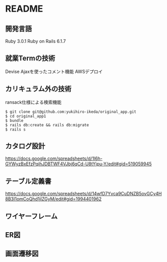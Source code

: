 # README

開発言語
----------
Ruby 3.0.1
Ruby on Rails 6.1.7

就業Termの技術
----------
Devise
Ajaxを使ったコメント機能
AWSデプロイ

カリキュラム外の技術
----------
ransack仕様による検索機能

```
$ git clone git@github.com:yukihiro-ikeda/original_app.git
$ cd original_app1
$ bundle
$ rails db:create && rails db:migrate
$ rails s
```

カタログ設計
-----------
https://docs.google.com/spreadsheets/d/1l6h-GYWyzBxEfzPqihJDBTWF4VJbj6qCd-U8tYjpu-Y/edit#gid=519059945

テーブル定義書
-----------
https://docs.google.com/spreadsheets/d/14wfD7Yvca9CuDNZB5ovGCy4H8B3I1omCoQhd1jIZGyM/edit#gid=1994401962

ワイヤーフレーム
-----------


ER図
-----------


画面遷移図
-----------

